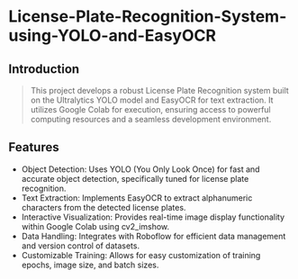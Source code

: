 # License-Plate-Recognition-System-using-YOLO-and-EasyOCR

## Introduction

> This project develops a robust License Plate Recognition system built on the Ultralytics YOLO model and EasyOCR for text extraction. It utilizes Google Colab for execution, ensuring access to powerful computing resources and a seamless development environment.

## Features

* Object Detection: Uses YOLO (You Only Look Once) for fast and accurate object detection, specifically tuned for license plate recognition.
* Text Extraction: Implements EasyOCR to extract alphanumeric characters from the detected license plates.
* Interactive Visualization: Provides real-time image display functionality within Google Colab using cv2_imshow.
* Data Handling: Integrates with Roboflow for efficient data management and version control of datasets.
* Customizable Training: Allows for easy customization of training epochs, image size, and batch sizes.

